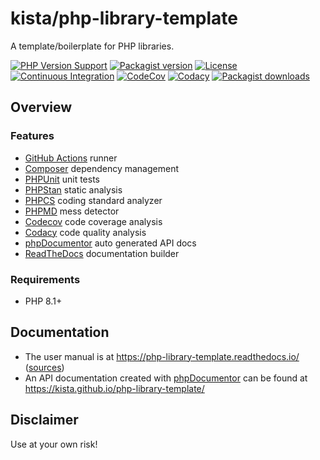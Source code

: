# kista/php-library-template

A template/boilerplate for PHP libraries.

[![PHP Version Support][php-badge]][php]
[![Packagist version][packagist-badge]][packagist]
[![License][license-badge]][license]
[![Continuous Integration][gh-action-badge]][gh-action]
[![CodeCov][coverage-badge]][coverage]
[![Codacy][codacy-badge]][codacy]
[![Packagist downloads][downloads-badge]][downloads]

[php-badge]: https://img.shields.io/packagist/php-v/kista/php-library-template?logo=php&color=8892BF&logoColor=fff
[php]: https://www.php.net/supported-versions.php
[packagist-badge]: https://img.shields.io/packagist/v/kista/php-library-template.svg?logo=packagist&logoColor=fff
[packagist]: https://packagist.org/packages/kista/php-library-template
[license-badge]: https://img.shields.io/github/license/kista/php-library-template
[license]: https://github.com/kista/php-library-template/blob/main/LICENSE
[gh-action-badge]: https://img.shields.io/github/actions/workflow/status/kista/php-library-template/ci.yml?branch=main&logo=github&logoColor=fff
[gh-action]: https://github.com/kista/php-library-template/actions/workflows/ci.yml?query=branch%3Amain
[coverage-badge]: https://img.shields.io/codecov/c/github/kista/php-library-template.svg?logo=codecov&logoColor=fff
[coverage]: https://codecov.io/github/kista/php-library-template
[codacy-badge]: https://img.shields.io/codacy/grade/917022229a8f432e9a15481ebf0c587c?logo=codacy&logoColor=fff
[codacy]: https://app.codacy.com/gh/kista/php-library-template/dashboard
[downloads-badge]: https://img.shields.io/packagist/dt/kista/php-library-template.svg?logo=packagist&logoColor=fff
[downloads]: https://packagist.org/packages/kista/php-library-template/stats

## Overview

### Features

- [GitHub Actions](https://github.com/kista/php-library-template/actions) runner
- [Composer](https://getcomposer.org) dependency management
- [PHPUnit](https://phpunit.de) unit tests
- [PHPStan](https://github.com/phpstan/phpstan) static analysis
- [PHPCS](https://github.com/PHPCSStandards/PHP_CodeSniffer) coding standard analyzer
- [PHPMD](https://phpmd.org) mess detector
- [Codecov](https://codecov.io) code coverage analysis
- [Codacy](https://www.codacy.com) code quality analysis
- [phpDocumentor](https://www.phpdoc.org) auto generated API docs
- [ReadTheDocs](https://readthedocs.org) documentation builder


### Requirements

- PHP 8.1+


## Documentation

- The user manual is at https://php-library-template.readthedocs.io/ ([sources](https://github.com/kista/php-library-template/tree/main/docs))
- An API documentation created with [phpDocumentor](https://www.phpdoc.org/) can be found at https://kista.github.io/php-library-template/


## Disclaimer

Use at your own risk!
